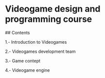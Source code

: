 # Videogame design and programming course

## Contents

1.- Introduction to Videogames

2.- Videogames development team

3.- Game contept

4.- Videogame engine
